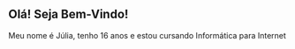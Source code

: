## Olá! Seja Bem-Vindo!

Meu nome é Júlia, tenho 16 anos e estou cursando Informática para Internet
